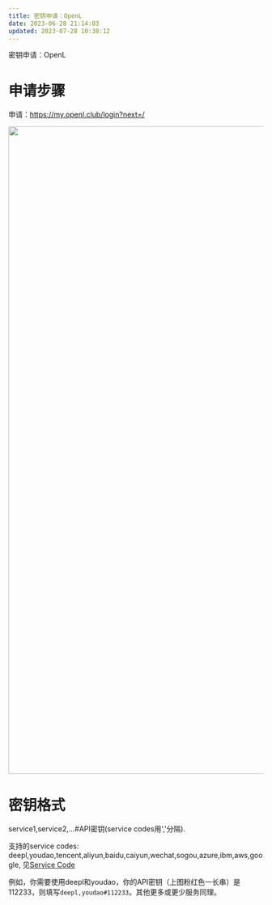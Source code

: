 ```yaml
---
title: 密钥申请：OpenL
date: 2023-06-28 21:14:03
updated: 2023-07-28 10:38:12
---
```

密钥申请：OpenL

# 申请步骤

申请：https://my.openl.club/login?next=/

<img src="https://cdn.nlark.com/yuque/0/2022/png/32594373/1664880800951-2e53cbd2-e2d2-416a-b770-bd935d035f5d.png" width="1280" id="u089ea327" class="ne-image">

# 密钥格式

service1,service2,...#API密钥(service codes用','分隔).

支持的service codes: deepl,youdao,tencent,aliyun,baidu,caiyun,wechat,sogou,azure,ibm,aws,google, 见[Service Code](https://docs.openl.club/#/API/format?id=%e7%bf%bb%e8%af%91%e6%9c%8d%e5%8a%a1%e4%bb%a3%e7%a0%81%e5%90%8d)

例如，你需要使用deepl和youdao，你的API密钥（上图粉红色一长串）是112233，则填写`deepl,youdao#112233`。其他更多或更少服务同理。